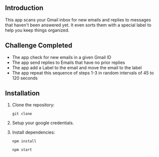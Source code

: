 
## Introduction

This app scans your Gmail inbox for new emails and replies to messages that haven't been answered yet. It even sorts them with a special label to help you keep things organized.

## Challenge Completed

- The app check for new emails in a given Gmail ID
- The app send replies to Emails that have no prior replies
- The app add a Label to the email and move the email to the label
- The app repeat this sequence of steps 1-3 in random intervals of 45 to 120 seconds

## Installation

1. Clone the repository:

   ```shell
   git clone 
   ```
2. Setup your google credentials.

3. Install dependencies:

   ```shell
   npm install
   ```
   ```shell
   npm start
   ```


